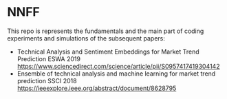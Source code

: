 # NNFF
This repo is represents the fundamentals and the main part of coding experiments and simulations of the subsequent papers:
- Technical Analysis and Sentiment Embeddings for Market Trend Prediction ESWA 2019 https://www.sciencedirect.com/science/article/pii/S0957417419304142
- Ensemble of technical analysis and machine learning for market trend prediction SSCI 2018 https://ieeexplore.ieee.org/abstract/document/8628795
